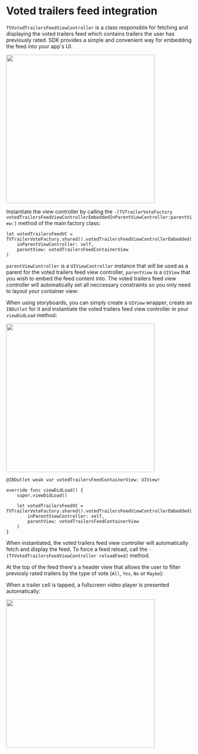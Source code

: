 # Voted trailers feed integration

`TVVotedTrailersFeedViewController` is a class responsible for fetching and displaying the voted trailers feed which contains trailers the user has previously rated. SDK provides a simple and convenient way for embedding the feed into your app's UI.

<img src="img/img_voted_trailers_feed.jpg" width=400/>

Instantiate the view controller by calling the `-[TVTrailerVoteFactory votedTrailersFeedViewControllerEmbeddedInParentViewController:parentView:]` method of the main factory class:

```
let votedTrailersFeedVC = TVTrailerVoteFactory.shared().votedTrailersFeedViewControllerEmbedded(
    inParentViewController: self,
    parentView: votedTrailersFeedContainerView
)
```

`parentViewController` is a `UIViewController` instance that will be used as a parent for the voted trailers feed view controller, `parentView` is a `UIView` that you wish to embed the feed content into. The voted trailers feed view controller will automatically set all neccessary constraints so you only need to layout your container view:

When using storyboards, you can simply create a `UIView` wrapper, create an `IBOutlet` for it and instantiate the voted trailers feed view controller in your `viewDidLoad` method:

<img src="img/img_voted_trailers_feed_container.jpg" width=400/>

```
@IBOutlet weak var votedTrailersFeedContainerView: UIView!

override func viewDidLoad() {
    super.viewDidLoad()

    let votedTrailersFeedVC = TVTrailerVoteFactory.shared().votedTrailersFeedViewControllerEmbedded(
        inParentViewController: self,
        parentView: votedTrailersFeedContainerView
    )
}
```

When instantiated, the voted trailers feed view controller will automatically fetch and display the feed. To force a feed reload, call the `-[TVVotedTrailersFeedViewController reloadFeed]` method.

At the top of the feed there's a header view that allows the user to filter previosly rated trailers by the type of vote (`All`, `Yes`, `No` or `Maybe`):

When a trailer cell is tapped, a fullscreen video player is presented automatically:

<img src="img/img_video_player.jpg" width=400/>
